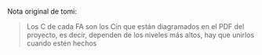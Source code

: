 Nota original de tomi:
> Los C de cada FA son los Cin que están diagramados en el PDF del proyecto, es decir, dependen de los niveles más altos, hay que unirlos cuando estén hechos
